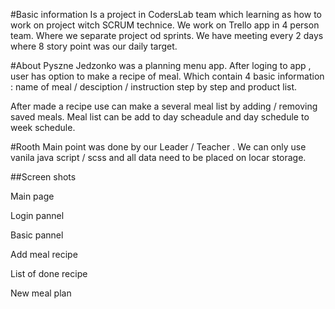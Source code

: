 #Basic information
Is a project in CodersLab team which learning as how to work on project witch SCRUM technice.
We work on Trello app in 4 person team. Where we separate project od sprints. We have meeting every 2 days where 8 story point was our daily target.

#About
Pyszne Jedzonko was a planning menu app. After loging to app , user has option to make a recipe of meal. Which contain 4 basic information : name of meal / desciption / instruction step by step and product list.

After made a recipe use can make a several meal list by adding / removing saved meals.
Meal list can be add to day scheadule and day schedule to week schedule.

#Rooth
Main point was done by our Leader / Teacher . We can only use vanila java script / scss and all data need to be placed on locar storage.

##Screen shots

Main page

Login pannel

Basic pannel

Add meal recipe

List of done recipe

New meal plan
